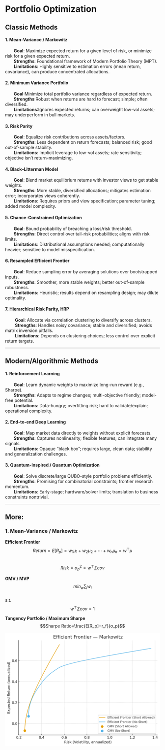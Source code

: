 # Portfolio Optimization

## Classic Methods
#### 1. Mean-Variance / Markowitz
&ensp;&ensp;&ensp;&ensp;**Goal**: Maximize expected return for a given level of risk, or minimize risk for a given expected return.<br>
&ensp;&ensp;&ensp;&ensp;**Strengths**: Foundational framework of Modern Portfolio Theory (MPT).<br>
&ensp;&ensp;&ensp;&ensp;**Limitations**: Highly sensitive to estimation errors (mean return, covariance), can produce concentrated allocations.

#### 2. Minimum Variance Portfolio
&ensp;&ensp;&ensp;&ensp;**Goal**:Minimize total portfolio variance regardless of expected return.<br>
&ensp;&ensp;&ensp;&ensp;**Strengths**:Robust when returns are hard to forecast; simple; often diversified.<br>
&ensp;&ensp;&ensp;&ensp;**Limitations**:Ignores expected returns; can overweight low-vol assets; may underperform in bull markets.

#### 3. Risk Parity
&ensp;&ensp;&ensp;&ensp;**Goal**: Equalize risk contributions across assets/factors.<br>
&ensp;&ensp;&ensp;&ensp;**Strengths**: Less dependent on return forecasts; balanced risk; good out-of-sample stability.<br>
&ensp;&ensp;&ensp;&ensp;**Limitations**: Implicit leverage to low-vol assets; rate sensitivity; objective isn’t return-maximizing.

#### 4. Black–Litterman Model
&ensp;&ensp;&ensp;&ensp;**Goal**: Blend market equilibrium returns with investor views to get stable weights.<br>
&ensp;&ensp;&ensp;&ensp;**Strengths**: More stable, diversified allocations; mitigates estimation error; incorporates views coherently.<br>
&ensp;&ensp;&ensp;&ensp;**Limitations**: Requires priors and view specification; parameter tuning; added model complexity.

#### 5. Chance-Constrained Optimization
&ensp;&ensp;&ensp;&ensp;**Goal**: Bound probability of breaching a loss/risk threshold.<br>
&ensp;&ensp;&ensp;&ensp;**Strengths**: Direct control over tail-risk probabilities; aligns with risk limits.<br>
&ensp;&ensp;&ensp;&ensp;**Limitations**: Distributional assumptions needed; computationally heavier; sensitive to model misspecification.

#### 6. Resampled Efficient Frontier
&ensp;&ensp;&ensp;&ensp;**Goal**: Reduce sampling error by averaging solutions over bootstrapped inputs.<br>
&ensp;&ensp;&ensp;&ensp;**Strengths**: Smoother, more stable weights; better out-of-sample robustness.<br>
&ensp;&ensp;&ensp;&ensp;**Limitations**: Heuristic; results depend on resampling design; may dilute optimality.

#### 7. Hierarchical Risk Parity, HRP
&ensp;&ensp;&ensp;&ensp; **Goal**: Allocate via correlation clustering to diversify across clusters.<br>
&ensp;&ensp;&ensp;&ensp; **Strengths**: Handles noisy covariance; stable and diversified; avoids matrix inversion pitfalls.<br>
&ensp;&ensp;&ensp;&ensp; **Limitations**: Depends on clustering choices; less control over explicit return targets.

-------

## Modern/Algorithmic Methods
#### 1. Reinforcement Learning
&ensp;&ensp;&ensp;&ensp;**Goal**: Learn dynamic weights to maximize long-run reward (e.g., Sharpe).<br>
&ensp;&ensp;&ensp;&ensp;**Strengths**: Adapts to regime changes; multi-objective friendly; model-free potential.<br>
&ensp;&ensp;&ensp;&ensp;**Limitations**: Data-hungry; overfitting risk; hard to validate/explain; operational complexity.

#### 2. End-to-end Deep Learning
&ensp;&ensp;&ensp;&ensp;**Goal**: Map market data directly to weights without explicit forecasts.<br>
&ensp;&ensp;&ensp;&ensp;**Strengths**: Captures nonlinearity; flexible features; can integrate many signals.<br>
&ensp;&ensp;&ensp;&ensp;**Limitations**: Opaque “black box”; requires large, clean data; stability and generalization challenges.

#### 3. Quantum-Inspired / Quantum Optimization
&ensp;&ensp;&ensp;&ensp;**Goal**: Solve discrete/large QUBO-style portfolio problems efficiently.<br>
&ensp;&ensp;&ensp;&ensp;**Strengths**: Promising for combinatorial constraints; frontier research momentum.<br>
&ensp;&ensp;&ensp;&ensp;**Limitations**: Early-stage; hardware/solver limits; translation to business constraints nontrivial.


-----
## More:

### 1. Mean-Variance / Markowitz
**Efficient Frontier**<br>
$$Return= E[R_p​]=w_1​μ_1​+w_2​μ_2​+⋯+w_n​μ_n​=w^⊤μ$$<br>
$$Risk= σ_p^2​=w^⊤Σcov$$

**GMV / MVP**<br>
$$min_w \sum_i w_i $$<br>s.t.$$ w^⊤Σcov=1$$

**Tangency Portfolio / Maximum Sharpe**<br>
$$Sharpe Ratio=\frac{E[R_p​]−r_f}{σ_p}$$

![Efficient_Frontier_Markowitz](../../images/Efficient_Frontier_Markowitz.png)

